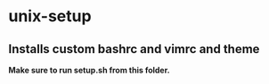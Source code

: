 # unix-setup
## Installs custom bashrc and vimrc and theme
__Make sure to run setup.sh from this folder.__
